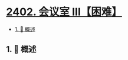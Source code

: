 # [2402. 会议室 III【困难】](https://github.com/Tdahuyou/TNotes.leetcode/tree/main/notes/2402.%20%E4%BC%9A%E8%AE%AE%E5%AE%A4%20III%E3%80%90%E5%9B%B0%E9%9A%BE%E3%80%91)

<!-- region:toc -->

- [1. 📝 概述](#1--概述)

<!-- endregion:toc -->

## 1. 📝 概述
